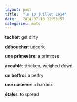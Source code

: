 ```yaml
---
layout: post
title:  "le 10 juillet 2014"
date:   2014-07-10 12:53:57
categories: mots
---
```


**tacher**: get dirty

**déboucher**: uncork

**une primevère**: a primrose

**accablé**: stricken, weighed down

**un beffroi**: a belfry

**une caserne**: a barrack

**étaler**: to spread
